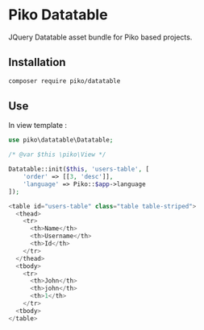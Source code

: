 # Piko Datatable

JQuery Datatable asset bundle for Piko based projects.

## Installation

```bash
composer require piko/datatable
```

## Use

In view template :

```php
use piko\datatable\Datatable;

/* @var $this \piko\View */

Datatable::init($this, 'users-table', [
    'order' => [[3, 'desc']],
    'language' => Piko::$app->language
]);

<table id="users-table" class="table table-striped">
  <thead>
    <tr>
      <th>Name</th>
      <th>Username</th>
      <th>Id</th>
    </tr>
  </thead>
  <tbody>
    <tr>
      <th>John</th>
      <th>john</th>
      <th>1</th>
    </tr>
  <tbody>
</table>
```
